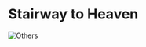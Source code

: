 # Stairway to Heaven

![Others](https://github.com/user-attachments/assets/186240af-1863-42d7-9abd-192f72f45bda)
